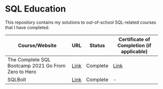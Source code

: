 # SQL Education
This repository contains my solutions to out-of-school SQL-related courses that I have completed.

Course/Website | URL | Status | Certificate of Completion (if applicable)
----------- | --------------------------------- | ----------- | --------------------------------- |
The Complete SQL Bootcamp 2021 Go From Zero to Hero | [Link](https://www.udemy.com/course/the-complete-sql-bootcamp/) | Complete | [Link](https://github.com/Sheikh-Umar/the-complete-sql-bootcamp-2021-go-from-zero-to-hero/sheikh-umar-udemy-sql-course-certificate-of-completion.pdf)
SQLBolt | [Link](https://sqlbolt.com/) | Complete | -

